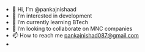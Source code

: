- 👋 Hi, I’m @pankajnishaad
- 👀 I’m interested in development 
- 🌱 I’m currently learning BTech 
- 💞️ I’m looking to collaborate on MNC companies 
- 📫 How to reach me pankajnishad087@gmail.com
- 

<!---
pankajnishaad/pankajnishaad is a ✨ special ✨ repository because its `README.md` (this file) appears on your GitHub profile.
You can click the Preview link to take a look at your changes.
--->
